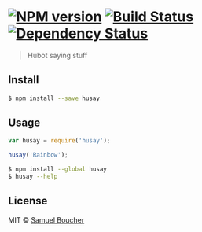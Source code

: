 #  [![NPM version][npm-image]][npm-url] [![Build Status][travis-image]][travis-url] [![Dependency Status][daviddm-url]][daviddm-image]

> Hubot saying stuff


## Install

```sh
$ npm install --save husay
```


## Usage

```js
var husay = require('husay');

husay('Rainbow');
```

```sh
$ npm install --global husay
$ husay --help
```


## License

MIT © [Samuel Boucher]()


[npm-url]: https://npmjs.org/package/husay
[npm-image]: https://badge.fury.io/js/husay.svg
[travis-url]: https://travis-ci.org/sboucher/husay
[travis-image]: https://travis-ci.org/sboucher/husay.svg?branch=master
[daviddm-url]: https://david-dm.org/sboucher/husay.svg?theme=shields.io
[daviddm-image]: https://david-dm.org/sboucher/husay
